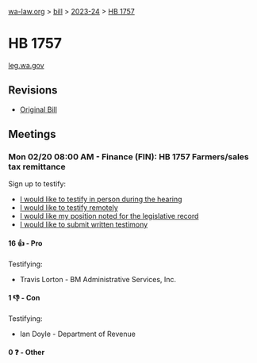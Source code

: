 [wa-law.org](/) > [bill](/bill/) > [2023-24](/bill/2023-24/) > [HB 1757](/bill/2023-24/hb/1757/)

# HB 1757
[leg.wa.gov](https://app.leg.wa.gov/billsummary?BillNumber=1757&Year=2023&Initiative=false)

## Revisions
* [Original Bill](1/)

## Meetings
### Mon 02/20 08:00 AM - Finance (FIN): HB 1757 Farmers/sales tax remittance
Sign up to testify:
* [I would like to testify in person during the hearing](https://app.leg.wa.gov/csi/Testifier/Add?chamber=House&mId=30828&aId=152088&caId=21628&tId=1)
* [I would like to testify remotely](https://app.leg.wa.gov/csi/Testifier/Add?chamber=House&mId=30828&aId=152088&caId=21628&tId=2)
* [I would like my position noted for the legislative record](https://app.leg.wa.gov/csi/Testifier/Add?chamber=House&mId=30828&aId=152088&caId=21628&tId=3)
* [I would like to submit written testimony](https://app.leg.wa.gov/csi/Testifier/Add?chamber=House&mId=30828&aId=152088&caId=21628&tId=4)

#### 16 👍 - Pro
Testifying:
* Travis Lorton - BM Administrative Services, Inc.

#### 1 👎 - Con
Testifying:
* Ian Doyle - Department of Revenue

#### 0 ❓ - Other
